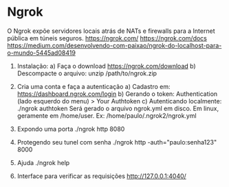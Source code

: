 # Ngrok
O Ngrok expõe servidores locais atrás de NATs e firewalls para a Internet pública em túneis seguros.
https://ngrok.com/
https://ngrok.com/docs
https://medium.com/desenvolvendo-com-paixao/ngrok-do-localhost-para-o-mundo-5445ad08419

1) Instalação:
a) Faça o download https://ngrok.com/download
b) Descompacte o arquivo: unzip /path/to/ngrok.zip	

2) Cria uma conta e faça a autenticação
a) Cadastro em: https://dashboard.ngrok.com/login
b) Gerando o token: Authentication (lado esquerdo do menu) > Your Authtoken
c) Autenticando localmente: ./ngrok authtoken <seu token gerado no item b>
Será gerado o arquivo ngrok.yml em disco. Em linux, geramente em /home/user. Ex: /home/paulo/.ngrok2/ngrok.yml

3) Expondo uma porta
./ngrok http 8080
	
4) Protegendo seu tunel com senha
./ngrok http -auth="paulo:senha123" 8000	
	
5) Ajuda
./ngrok help

6) Interface para verificar as requisições
http://127.0.0.1:4040/


